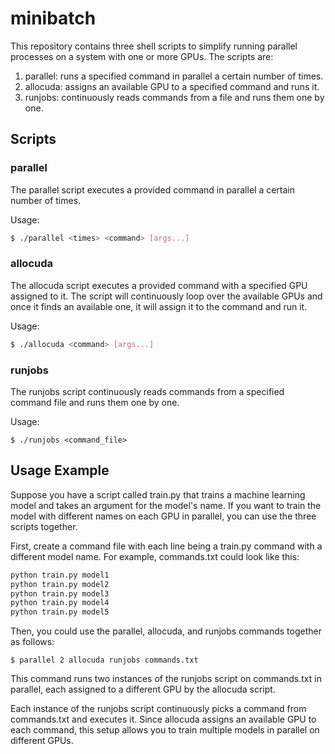 # minibatch

This repository contains three shell scripts to simplify running parallel processes on a system with one or more GPUs. The scripts are:

1. parallel: runs a specified command in parallel a certain number of times.
2. allocuda: assigns an available GPU to a specified command and runs it.
3. runjobs: continuously reads commands from a file and runs them one by one.


## Scripts

### parallel

The parallel script executes a provided command in parallel a certain number of times.

Usage:

```bash
$ ./parallel <times> <command> [args...]
```

### allocuda

The allocuda script executes a provided command with a specified GPU assigned to it. The script will continuously loop over the available GPUs and once it finds an available one, it will assign it to the command and run it.

Usage:

```bash
$ ./allocuda <command> [args...]
```

### runjobs

The runjobs script continuously reads commands from a specified command file and runs them one by one.

Usage:

```
$ ./runjobs <command_file>
```

## Usage Example

Suppose you have a script called train.py that trains a machine learning model and takes an argument for the model's name. If you want to train the model with different names on each GPU in parallel, you can use the three scripts together.

First, create a command file with each line being a train.py command with a different model name. For example, commands.txt could look like this:

```bash
python train.py model1
python train.py model2
python train.py model3
python train.py model4
python train.py model5
```

Then, you could use the parallel, allocuda, and runjobs commands together as follows:

```
$ parallel 2 allocuda runjobs commands.txt
```

This command runs two instances of the runjobs script on commands.txt in parallel, each assigned to a different GPU by the allocuda script.

Each instance of the runjobs script continuously picks a command from commands.txt and executes it. Since allocuda assigns an available GPU to each command, this setup allows you to train multiple models in parallel on different GPUs.
